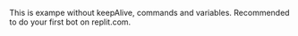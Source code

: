 This is exampe without keepAlive, commands and variables.
Recommended to do your first bot on replit.com.